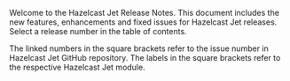 Welcome to the Hazelcast Jet Release Notes. This document includes the new features, enhancements and fixed issues for Hazelcast Jet releases. Select a release number in the table of contents.

The linked numbers in the square brackets refer to the issue number in Hazelcast Jet GitHub repository. The labels in the square brackets refer to the respective Hazelcast Jet module.